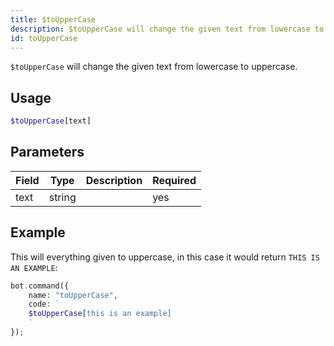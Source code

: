 ```yaml
---
title: $toUpperCase 
description: $toUpperCase will change the given text from lowercase to uppercase.
id: toUpperCase
---
```


`$toUpperCase` will change the given text from lowercase to uppercase.

## Usage

```php
$toUpperCase[text]
```

## Parameters 


| Field | Type   | Description | Required |
| ----- | ------ | ----------- | -------- |
| text  | string |             | yes      |


## Example

This will everything given to uppercase, in this case it would return `THIS IS AN EXAMPLE`: 

```php
bot.command({
    name: "toUpperCase",
    code: `
    $toUpperCase[this is an example]
    `
});
```